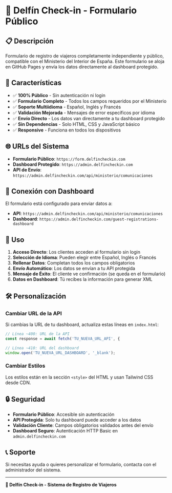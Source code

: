 # 🐬 Delfín Check-in - Formulario Público

## 📋 Descripción

Formulario de registro de viajeros completamente independiente y público, compatible con el Ministerio del Interior de España. Este formulario se aloja en GitHub Pages y envía los datos directamente al dashboard protegido.

## 🚀 Características

* ✅ **100% Público** - Sin autenticación ni login
* ✅ **Formulario Completo** - Todos los campos requeridos por el Ministerio
* ✅ **Soporte Multiidioma** - Español, Inglés y Francés
* ✅ **Validación Mejorada** - Mensajes de error específicos por idioma
* ✅ **Envío Directo** - Los datos van directamente a tu dashboard protegido
* ✅ **Sin Dependencias** - Solo HTML, CSS y JavaScript básico
* ✅ **Responsive** - Funciona en todos los dispositivos

## 🌐 URLs del Sistema

* **Formulario Público**: `https://form.delfincheckin.com`
* **Dashboard Protegido**: `https://admin.delfincheckin.com`
* **API de Envío**: `https://admin.delfincheckin.com/api/ministerio/comunicaciones`

## 🔗 Conexión con Dashboard

El formulario está configurado para enviar datos a:

* **API**: `https://admin.delfincheckin.com/api/ministerio/comunicaciones`
* **Dashboard**: `https://admin.delfincheckin.com/guest-registrations-dashboard`

## 📱 Uso

1. **Acceso Directo**: Los clientes acceden al formulario sin login
2. **Selección de Idioma**: Pueden elegir entre Español, Inglés o Francés
3. **Rellenar Datos**: Completan todos los campos obligatorios
4. **Envío Automático**: Los datos se envían a tu API protegida
5. **Mensaje de Éxito**: El cliente ve confirmación (se queda en el formulario)
6. **Datos en Dashboard**: Tú recibes la información para generar XML

## 🛠️ Personalización

### Cambiar URL de la API

Si cambias la URL de tu dashboard, actualiza estas líneas en `index.html`:

```javascript
// Línea ~400: URL de la API
const response = await fetch('TU_NUEVA_URL_API', {

// Línea ~410: URL del dashboard
window.open('TU_NUEVA_URL_DASHBOARD', '_blank');
```

### Cambiar Estilos

Los estilos están en la sección `<style>` del HTML y usan Tailwind CSS desde CDN.

## 🔒 Seguridad

* **Formulario Público**: Accesible sin autenticación
* **API Protegida**: Solo tu dashboard puede acceder a los datos
* **Validación Cliente**: Campos obligatorios validados antes del envío
* **Dashboard Seguro**: Autenticación HTTP Basic en `admin.delfincheckin.com`

## 📞 Soporte

Si necesitas ayuda o quieres personalizar el formulario, contacta con el administrador del sistema.

---

**🐬 Delfín Check-in - Sistema de Registro de Viajeros**
